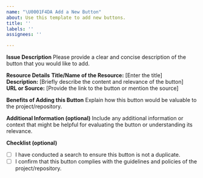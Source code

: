 ```yaml
---
name: "\U0001F4DA Add a New Button"
about: Use this template to add new buttons.
title: ''
labels: ''
assignees: ''

---
```


**Issue Description**
Please provide a clear and concise description of the button that you would like to add.

**Resource Details**
**Title/Name of the Resource:** [Enter the title]  
**Description:** [Briefly describe the content and relevance of the button]  
**URL or Source:** [Provide the link to the button or mention the source]

**Benefits of Adding this Button**
Explain how this button would be valuable to the project/repository.

**Additional Information (optional)**
Include any additional information or context that might be helpful for evaluating the button or understanding its relevance.

<!-- Leave the checkbox as [ ] for incomplete tasks and mark it as [x] for completed tasks. -->
**Checklist (optional)**
- [ ] I have conducted a search to ensure this button is not a duplicate.
- [ ] I confirm that this button complies with the guidelines and policies of the project/repository.